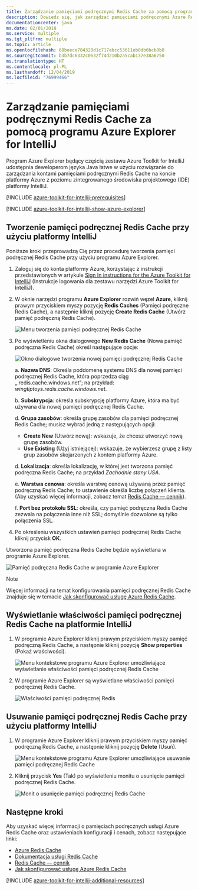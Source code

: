```yaml
---
title: Zarządzanie pamięciami podręcznymi Redis Cache za pomocą programu Azure Explorer for IntelliJ
description: Dowiedz się, jak zarządzać pamięciami podręcznymi Azure Redis Cache za pomocą programu Azure Explorer for IntelliJ.
documentationcenter: java
ms.date: 02/01/2018
ms.service: multiple
ms.tgt_pltfrm: multiple
ms.topic: article
ms.openlocfilehash: 68beece784320d1c717abcc53611eb0db6bcb8b8
ms.sourcegitcommit: b3b7dc6332c0532f74d210b2a5cab137e38a6750
ms.translationtype: HT
ms.contentlocale: pl-PL
ms.lasthandoff: 12/04/2019
ms.locfileid: "76999466"
---
```

# <a name="managing-redis-caches-using-the-azure-explorer-for-intellij"></a>Zarządzanie pamięciami podręcznymi Redis Cache za pomocą programu Azure Explorer for IntelliJ

Program Azure Explorer będący częścią zestawu Azure Toolkit for IntelliJ udostępnia deweloperom języka Java łatwe w użyciu rozwiązanie do zarządzania kontami pamięciami podręcznymi Redis Cache na koncie platformy Azure z poziomu zintegrowanego środowiska projektowego (IDE) platformy IntelliJ.

[!INCLUDE [azure-toolkit-for-intellij-prerequisites](../includes/azure-toolkit-for-intellij-prerequisites.md)]

[!INCLUDE [azure-toolkit-for-intellij-show-azure-explorer](../includes/azure-toolkit-for-intellij-show-azure-explorer.md)]

## <a name="create-a-redis-cache-by-using-intellij"></a>Tworzenie pamięci podręcznej Redis Cache przy użyciu platformy IntelliJ

Poniższe kroki przeprowadzą Cię przez procedurę tworzenia pamięci podręcznej Redis Cache przy użyciu programu Azure Explorer.

1. Zaloguj się do konta platformy Azure, korzystając z instrukcji przedstawionych w artykule [Sign In instructions for the Azure Toolkit for IntelliJ] (Instrukcje logowania dla zestawu narzędzi Azure Toolkit for IntelliJ).

1. W oknie narzędzi programu **Azure Explorer** rozwiń węzeł **Azure**, kliknij prawym przyciskiem myszy pozycję **Redis Caches** (Pamięci podręczne Redis Cache), a następnie kliknij pozycję **Create Redis Cache** (Utwórz pamięć podręczną Redis Cache).

   ![Menu tworzenia pamięci podręcznej Redis Cache][CR01]

1. Po wyświetleniu okna dialogowego **New Redis Cache** (Nowa pamięć podręczna Redis Cache) określ następujące opcje:

   ![Okno dialogowe tworzenia nowej pamięci podręcznej Redis Cache][CR02]

   a. **Nazwa DNS**: Określa poddomenę systemu DNS dla nowej pamięci podręcznej Redis Cache, która poprzedza ciąg „.redis.cache.windows.net”; na przykład: *wingtiptoys.redis.cache.windows.net*.

   b. **Subskrypcja**: określa subskrypcję platformy Azure, która ma być używana dla nowej pamięci podręcznej Redis Cache.

   d. **Grupa zasobów**: określa grupę zasobów dla pamięci podręcznej Redis Cache; musisz wybrać jedną z następujących opcji: 
      * **Create New** (Utwórz nową): wskazuje, że chcesz utworzyć nową grupę zasobów. 
      * **Use Existing** (Użyj istniejącej): wskazuje, że wybierzesz grupę z listy grup zasobów skojarzonych z kontem platformy Azure. 

   d. **Lokalizacja**: określa lokalizację, w której jest tworzona pamięć podręczna Redis Cache; na przykład *Zachodnie stany USA*.

   e. **Warstwa cenowa**: określa warstwę cenową używaną przez pamięć podręczną Redis Cache; to ustawienie określa liczbę połączeń klienta. (Aby uzyskać więcej informacji, zobacz temat [Redis Cache — cennik]).

   f. **Port bez protokołu SSL**: określa, czy pamięć podręczna Redis Cache zezwala na połączenia inne niż SSL; domyślnie dozwolone są tylko połączenia SSL.

1. Po określeniu wszystkich ustawień pamięci podręcznej Redis Cache kliknij przycisk **OK**.

Utworzona pamięć podręczna Redis Cache będzie wyświetlana w programie Azure Explorer.

   ![Pamięć podręczna Redis Cache w programie Azure Explorer][CR03]

> [!NOTE]
>
> Więcej informacji na temat konfigurowania pamięci podręcznej Redis Cache znajduje się w temacie [Jak skonfigurować usługę Azure Redis Cache].
>

## <a name="display-the-properties-for-your-redis-cache-in-intellij"></a>Wyświetlanie właściwości pamięci podręcznej Redis Cache na platformie IntelliJ

1. W programie Azure Explorer kliknij prawym przyciskiem myszy pamięć podręczną Redis Cache, a następnie kliknij pozycję **Show properties** (Pokaż właściwości).

   ![Menu kontekstowe programu Azure Explorer umożliwiające wyświetlanie właściwości pamięci podręcznej Redis Cache][SP01]

1. W programie Azure Explorer są wyświetlane właściwości pamięci podręcznej Redis Cache.

   ![Właściwości pamięci podręcznej Redis][SP02]

## <a name="delete-your-redis-cache-by-using-intellij"></a>Usuwanie pamięci podręcznej Redis Cache przy użyciu platformy IntelliJ

1. W programie Azure Explorer kliknij prawym przyciskiem myszy pamięć podręczną Redis Cache, a następnie kliknij pozycję **Delete** (Usuń).

   ![Menu kontekstowe programu Azure Explorer umożliwiające usuwanie pamięci podręcznej Redis Cache][DE01]

1. Kliknij przycisk **Yes** (Tak) po wyświetleniu monitu o usunięcie pamięci podręcznej Redis Cache.

   ![Monit o usunięcie pamięci podręcznej Redis Cache][DE02]

## <a name="next-steps"></a>Następne kroki

Aby uzyskać więcej informacji o pamięciach podręcznych usługi Azure Redis Cache oraz ustawieniach konfiguracji i cenach, zobacz następujące linki:

* [Azure Redis Cache]
* [Dokumentacja usługi Redis Cache]
* [Redis Cache — cennik]
* [Jak skonfigurować usługę Azure Redis Cache]

[!INCLUDE [azure-toolkit-for-intellij-additional-resources](../includes/azure-toolkit-for-intellij-additional-resources.md)]

<!-- URL List -->

[Redis Cache — cennik]: https://azure.microsoft.com/pricing/details/cache/
[Azure Redis Cache]: https://azure.microsoft.com/services/cache/
[Dokumentacja usługi Redis Cache]: /azure/redis-cache
[Jak skonfigurować usługę Azure Redis Cache]: /azure/redis-cache/cache-configure
[Sign In Instructions for the Azure Toolkit for IntelliJ]: ./azure-toolkit-for-intellij-sign-in-instructions.md (Instrukcje logowania dotyczące zestawu narzędzi platformy Azure dla środowiska IntelliJ)

<!-- IMG List -->

[CR01]: media/azure-toolkit-for-intellij-managing-redis-caches-using-azure-explorer/CR01.png
[CR02]: media/azure-toolkit-for-intellij-managing-redis-caches-using-azure-explorer/CR02.png
[CR03]: media/azure-toolkit-for-intellij-managing-redis-caches-using-azure-explorer/CR03.png

[SP01]: media/azure-toolkit-for-intellij-managing-redis-caches-using-azure-explorer/SP01.png
[SP02]: media/azure-toolkit-for-intellij-managing-redis-caches-using-azure-explorer/SP02.png

[DE01]: media/azure-toolkit-for-intellij-managing-redis-caches-using-azure-explorer/DE01.png
[DE02]: media/azure-toolkit-for-intellij-managing-redis-caches-using-azure-explorer/DE02.png
